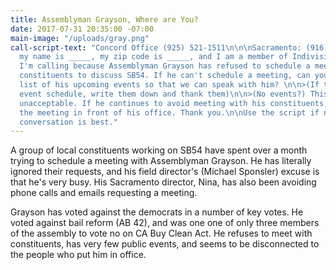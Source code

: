 ```yaml
---
title: Assemblyman Grayson, Where are You?
date: 2017-07-31 20:35:00 -07:00
main-image: "/uploads/gray.png"
call-script-text: "Concord Office (925) 521-1511\n\n\nSacramento: (916) 319-2014\n\n\nHi,
  my name is _____, my zip code is _____, and I am a member of Indivisible4c.\n\n>
  I'm calling because Assemblyman Grayson has refused to schedule a meeting with his
  constituents to discuss SB54. If he can't schedule a meeting, can you give me a
  list of his upcoming events so that we can speak with him? \n\n>(If they give you
  event schedule, write them down and thank them)\n\n>(No events?) This is completely
  unacceptable. If he continues to avoid meeting with his constituents, we will have
  the meeting in front of his office. Thank you.\n\nUse the script if needed, natural
  conversation is best."
---
```


A group of local constituents working on SB54 have spent over a month trying to schedule a meeting with Assemblyman Grayson. He has literally ignored their requests, and his field director's (Michael Sponsler) excuse is that he's very busy. His Sacramento director, Nina, has also been avoiding phone calls and emails requesting a meeting.

Grayson has voted against the democrats in a number of key votes. He voted against bail reform (AB 42), and was one one of only three members of the assembly to vote no on CA Buy Clean Act. He refuses to meet with constituents, has very few public events, and seems to be disconnected to the people who put him in office.
